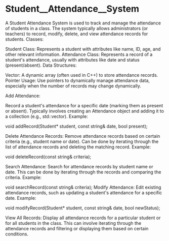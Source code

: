 # Student__Attendance__System
A Student Attendance System is used to track and manage the attendance of students in a class. The system typically allows administrators (or teachers) to record, modify, delete, and view attendance records for students.
Classes:

Student Class:
Represents a student with attributes like name, ID, age, and other relevant information.
Attendance Class: Represents a record of a student's attendance, usually with attributes like date and status (present/absent).
Data Structures:

Vector:
A dynamic array (often used in C++) to store attendance records.
Pointer Usage:
Use pointers to dynamically manage attendance data, especially when the number of records may change dynamically.

Add Attendance:

Record a student's attendance for a specific date (marking them as present or absent).
Typically involves creating an Attendance object and adding it to a collection (e.g., std::vector).
Example:

void addRecord(Student* student, const string& date, bool present);

Delete Attendance Records:
Remove attendance records based on certain criteria (e.g., student name or date).
Can be done by iterating through the list of attendance records and deleting the matching record.
Example:

void deleteRecord(const string& criteria);


Search Attendance:
Search for attendance records by student name or date.
This can be done by iterating through the records and comparing the criteria.
Example:

void searchRecord(const string& criteria);
Modify Attendance:
Edit existing attendance records, such as updating a student's attendance for a specific date.
Example:

void modifyRecord(Student* student, const string& date, bool newStatus);

View All Records:
Display all attendance records for a particular student or for all students in the class.
This can involve iterating through the attendance records and filtering or displaying them based on certain conditions.
